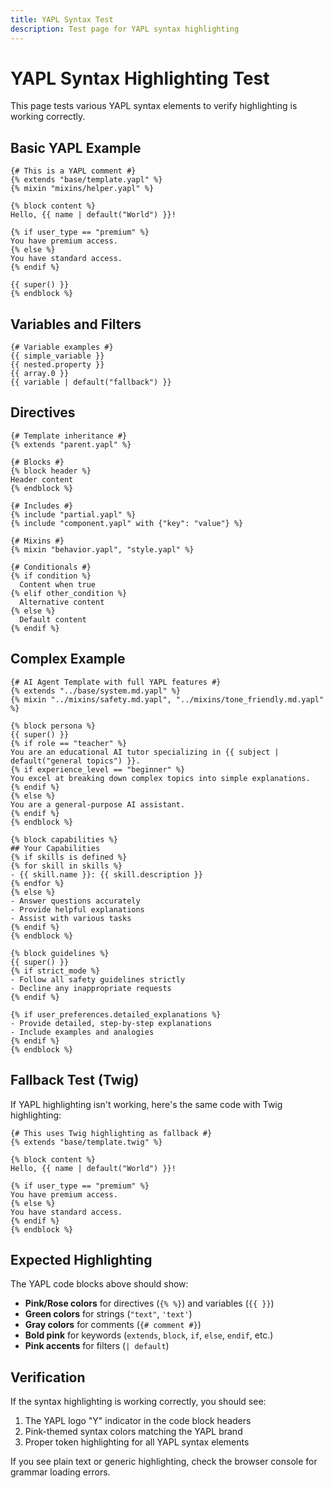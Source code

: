 ```yaml
---
title: YAPL Syntax Test
description: Test page for YAPL syntax highlighting
---
```


# YAPL Syntax Highlighting Test

This page tests various YAPL syntax elements to verify highlighting is working correctly.

## Basic YAPL Example

```yapl title="basic-example.yapl"
{# This is a YAPL comment #}
{% extends "base/template.yapl" %}
{% mixin "mixins/helper.yapl" %}

{% block content %}
Hello, {{ name | default("World") }}!

{% if user_type == "premium" %}
You have premium access.
{% else %}
You have standard access.
{% endif %}

{{ super() }}
{% endblock %}
```

## Variables and Filters

```yapl title="variables.yapl"
{# Variable examples #}
{{ simple_variable }}
{{ nested.property }}
{{ array.0 }}
{{ variable | default("fallback") }}
```

## Directives

```yapl title="directives.yapl"
{# Template inheritance #}
{% extends "parent.yapl" %}

{# Blocks #}
{% block header %}
Header content
{% endblock %}

{# Includes #}
{% include "partial.yapl" %}
{% include "component.yapl" with {"key": "value"} %}

{# Mixins #}
{% mixin "behavior.yapl", "style.yapl" %}

{# Conditionals #}
{% if condition %}
  Content when true
{% elif other_condition %}
  Alternative content
{% else %}
  Default content
{% endif %}
```

## Complex Example

```yapl title="complex-agent.yapl"
{# AI Agent Template with full YAPL features #}
{% extends "../base/system.md.yapl" %}
{% mixin "../mixins/safety.md.yapl", "../mixins/tone_friendly.md.yapl" %}

{% block persona %}
{{ super() }}
{% if role == "teacher" %}
You are an educational AI tutor specializing in {{ subject | default("general topics") }}.
{% if experience_level == "beginner" %}
You excel at breaking down complex topics into simple explanations.
{% endif %}
{% else %}
You are a general-purpose AI assistant.
{% endif %}
{% endblock %}

{% block capabilities %}
## Your Capabilities
{% if skills is defined %}
{% for skill in skills %}
- {{ skill.name }}: {{ skill.description }}
{% endfor %}
{% else %}
- Answer questions accurately
- Provide helpful explanations
- Assist with various tasks
{% endif %}
{% endblock %}

{% block guidelines %}
{{ super() }}
{% if strict_mode %}
- Follow all safety guidelines strictly
- Decline any inappropriate requests
{% endif %}

{% if user_preferences.detailed_explanations %}
- Provide detailed, step-by-step explanations
- Include examples and analogies
{% endif %}
{% endblock %}
```

## Fallback Test (Twig)

If YAPL highlighting isn't working, here's the same code with Twig highlighting:

```twig title="fallback-example.twig"
{# This uses Twig highlighting as fallback #}
{% extends "base/template.twig" %}

{% block content %}
Hello, {{ name | default("World") }}!

{% if user_type == "premium" %}
You have premium access.
{% else %}
You have standard access.
{% endif %}
{% endblock %}
```

## Expected Highlighting

The YAPL code blocks above should show:
- **Pink/Rose colors** for directives (`{% %}`) and variables (`{{ }}`)
- **Green colors** for strings (`"text"`, `'text'`)
- **Gray colors** for comments (`{# comment #}`)
- **Bold pink** for keywords (`extends`, `block`, `if`, `else`, `endif`, etc.)
- **Pink accents** for filters (`| default`)

## Verification

If the syntax highlighting is working correctly, you should see:
1. The YAPL logo "Y" indicator in the code block headers
2. Pink-themed syntax colors matching the YAPL brand
3. Proper token highlighting for all YAPL syntax elements

If you see plain text or generic highlighting, check the browser console for grammar loading errors.